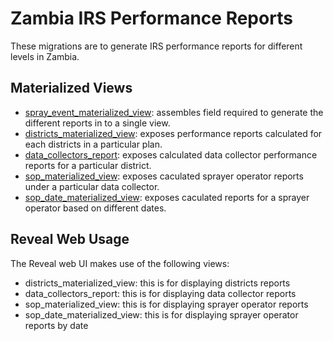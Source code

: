 # Zambia IRS Performance Reports

These migrations are to generate IRS performance reports for different levels in Zambia.

## Materialized Views

- [spray_event_materialized_view](deploy/general_performance_report.psql): assembles field required to generate the different reports in to a single view.
- [districts_materialized_view](deploy/district_performance_report.psql): exposes performance reports calculated for each districts in a particular plan.
- [data_collectors_report](deploy/collector_performance_report.psql): exposes calculated data collector performance reports for a particular district.
- [sop_materialized_view](deploy/sop_performance_report.psql): exposes caculated sprayer operator reports under a particular data collector.
- [sop_date_materialized_view](deploy/performance_report_by_date.psql): exposes caculated reports for a sprayer operator based on different dates.

## Reveal Web Usage

The Reveal web UI makes use of the following views:

- districts_materialized_view: this is for displaying districts reports
- data_collectors_report: this is for displaying data collector reports
- sop_materialized_view: this is for displaying sprayer operator reports
- sop_date_materialized_view: this is for displaying sprayer operator reports by date
